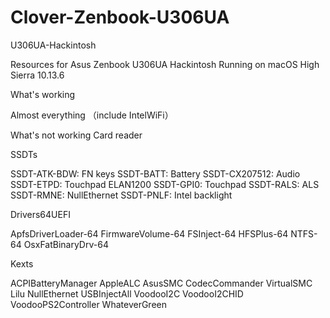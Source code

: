 # Clover-Zenbook-U306UA
U306UA-Hackintosh

Resources for Asus Zenbook U306UA Hackintosh Running on macOS High Sierra 10.13.6

What's working

Almost everything
（include IntelWiFi）

What's not working
Card reader


SSDTs

SSDT-ATK-BDW: FN keys
SSDT-BATT: Battery
SSDT-CX207512: Audio 
SSDT-ETPD: Touchpad ELAN1200
SSDT-GPI0: Touchpad
SSDT-RALS: ALS
SSDT-RMNE: NullEthernet
SSDT-PNLF: Intel backlight

Drivers64UEFI

ApfsDriverLoader-64
FirmwareVolume-64
FSInject-64
HFSPlus-64
NTFS-64
OsxFatBinaryDrv-64

Kexts

ACPIBatteryManager
AppleALC
AsusSMC
CodecCommander
VirtualSMC
Lilu
NullEthernet
USBInjectAll
VoodooI2C
VoodooI2CHID
VoodooPS2Controller
WhateverGreen
